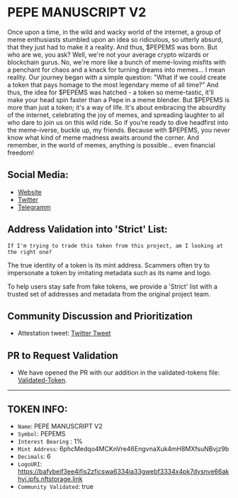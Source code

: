 # PEPE MANUSCRIPT V2

Once upon a time, in the wild and wacky world of the internet, a group of meme enthusiasts stumbled upon an idea so ridiculous, so utterly absurd, that they just had to make it a reality. And thus, $PEPEMS was born.  But who are we, you ask? Well, we're not your average crypto wizards or blockchain gurus. No, we're more like a bunch of meme-loving misfits with a penchant for chaos and a knack for turning dreams into memes... I mean reality.  Our journey began with a simple question: \"What if we could create a token that pays homage to the most legendary meme of all time?\" And thus, the idea for $PEPEMS was hatched - a token so meme-tastic, it'll make your head spin faster than a Pepe in a meme blender.  But $PEPEMS is more than just a token; it's a way of life. It's about embracing the absurdity of the internet, celebrating the joy of memes, and spreading laughter to all who dare to join us on this wild ride.  So if you're ready to dive headfirst into the meme-iverse, buckle up, my friends. Because with $PEPEMS, you never know what kind of meme madness awaits around the corner. And remember, in the world of memes, anything is possible... even financial freedom! 

## Social Media:
-  [Website](https://pepems.com/) </br>
-  [Twitter](https://x.com/Pepemanuscrip) </br>
-  [Telegramm](https://t.me/Pepemanuscrip) </br>

## Address Validation into 'Strict' List:
`If I'm trying to trade this token from this project, am I looking at the right one?`

The true identity of a token is its mint address. Scammers often try to impersonate a token by imitating metadata such as its name and logo. 

To help users stay safe from fake tokens, we provide a 'Strict' list with a trusted set of addresses and metadata from the original project team.

## Community Discussion and Prioritization 
 - Attestation tweet: [Twitter Tweet](https://twitter.com/Pepemanuscript/status/1784626820589011175) 

## PR to Request Validation
- We have opened the PR with our addition in the validated-tokens file: [Validated-Token](https://github.com/jup-ag/token-list/pull/3217).

<hr>

## TOKEN INFO:  
- `Name`: PEPE MANUSCRIPT V2
- `Symbol`: PEPEMS
- `Interest Bearing` : 1%
- `Mint Address`: 6phcMedqo4MCKnVre46EngvnaXuk4mH8MXfsuNBvjz9b
- `Decimals`: 6
- `LogoURI`: https://bafybeif3ee4ifis2zficswa6334ia33gwebf3334x4pk7dysnve66akhyi.ipfs.nftstorage.link
- `Community Validated`: true
